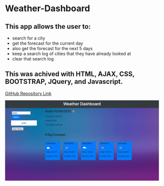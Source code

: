 # Weather-Dashboard

## This app allows the user to:

* search for a city 
* get the forecast for the current day
* also get the forecast for the next 5 days
* keep a search log of cities that they have already looked at
* clear that search log

## This was achived with HTML, AJAX, CSS, BOOTSTRAP, JQuery, and Javascript. 

<a href = "https://github.com/Drop-G/Weather-Dashboard" alt = "link to Weather-Dashboard repository"> GitHub Repository Link </a>

![github](images/ScreenshotWeatherApp.png)

